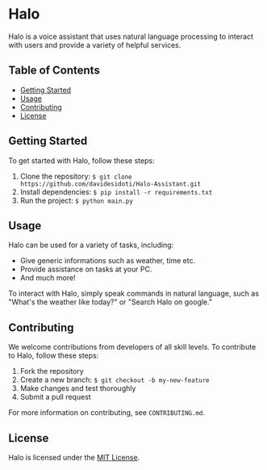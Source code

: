 <!-- PROJECT NAME -->
<h1><strong>Halo</strong></h1>
<!-- PROJECT DESCRIPTION -->
<p>Halo is a voice assistant that uses natural language processing to interact with users and provide a variety of helpful services.</p>
<!-- TABLE OF CONTENTS -->
<h2>Table of Contents</h2>
<ul>
  <li><a href="#getting-started">Getting Started</a></li>
  <li><a href="#usage">Usage</a></li>
  <li><a href="#contributing">Contributing</a></li>
  <li><a href="#license">License</a></li>
</ul>
<!-- GETTING STARTED -->
<h2>Getting Started</h2>
<p>To get started with Halo, follow these steps:</p>
<ol>
  <li>Clone the repository: <code>$ git clone https://github.com/davidesidoti/Halo-Assistant.git</code></li>
  <li>Install dependencies: <code>$ pip install -r requirements.txt</code></li>
  <li>Run the project: <code>$ python main.py</code></li>
</ol>
<!-- USAGE EXAMPLES -->
<h2>Usage</h2>
<p>Halo can be used for a variety of tasks, including:</p>
<ul>
  <li>Give generic informations such as weather, time etc.</li>
  <li>Provide assistance on tasks at your PC.</li>
  <li>And much more!</li>
</ul>
<p>To interact with Halo, simply speak commands in natural language, such as "What's the weather like today?" or "Search Halo on google."</p>
<!-- CONTRIBUTING -->
<h2>Contributing</h2>
<p>We welcome contributions from developers of all skill levels. To contribute to Halo, follow these steps:</p>
<ol>
  <li>Fork the repository</li>
  <li>Create a new branch: <code>$ git checkout -b my-new-feature</code></li>
  <li>Make changes and test thoroughly</li>
  <li>Submit a pull request</li>
</ol>
<p>For more information on contributing, see <code>CONTRIBUTING.md</code>.</p>
<!-- LICENSE -->
<h2>License</h2>
<p>Halo is licensed under the <a href="LICENSE">MIT License</a>.</p>
